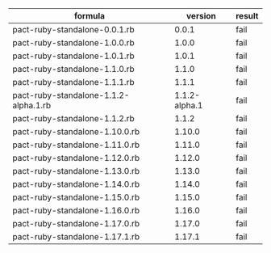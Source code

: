 | formula | version | result |
| ------- | ------- | ------ |
| pact-ruby-standalone-0.0.1.rb | 0.0.1 | fail |\n
| pact-ruby-standalone-1.0.0.rb | 1.0.0 | fail |\n
| pact-ruby-standalone-1.0.1.rb | 1.0.1 | fail |\n
| pact-ruby-standalone-1.1.0.rb | 1.1.0 | fail |\n
| pact-ruby-standalone-1.1.1.rb | 1.1.1 | fail |\n
| pact-ruby-standalone-1.1.2-alpha.1.rb | 1.1.2-alpha.1 | fail |\n
| pact-ruby-standalone-1.1.2.rb | 1.1.2 | fail |\n
| pact-ruby-standalone-1.10.0.rb | 1.10.0 | fail |\n
| pact-ruby-standalone-1.11.0.rb | 1.11.0 | fail |\n
| pact-ruby-standalone-1.12.0.rb | 1.12.0 | fail |\n
| pact-ruby-standalone-1.13.0.rb | 1.13.0 | fail |\n
| pact-ruby-standalone-1.14.0.rb | 1.14.0 | fail |\n
| pact-ruby-standalone-1.15.0.rb | 1.15.0 | fail |\n
| pact-ruby-standalone-1.16.0.rb | 1.16.0 | fail |\n
| pact-ruby-standalone-1.17.0.rb | 1.17.0 | fail |\n
| pact-ruby-standalone-1.17.1.rb | 1.17.1 | fail |\n
